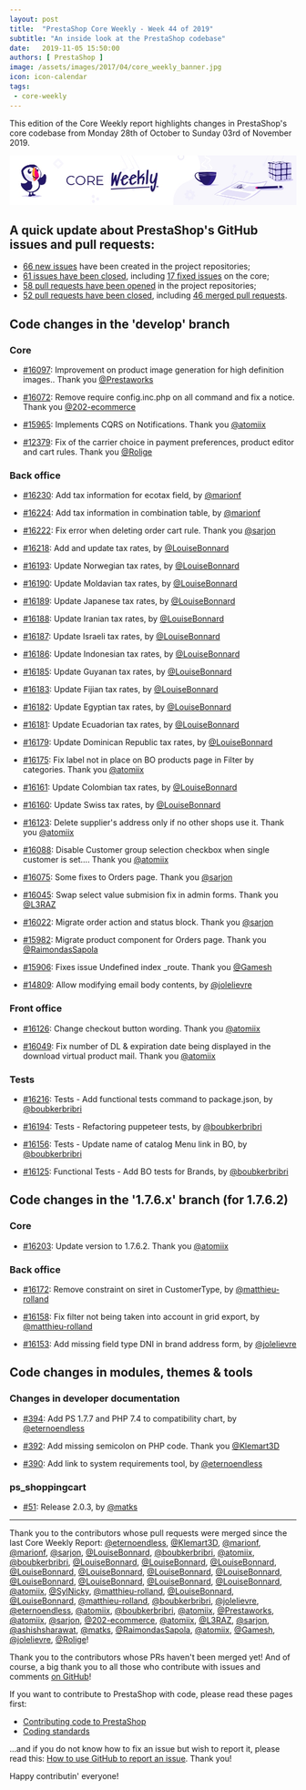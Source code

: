 ```yaml
---
layout: post
title:  "PrestaShop Core Weekly - Week 44 of 2019"
subtitle: "An inside look at the PrestaShop codebase"
date:   2019-11-05 15:50:00
authors: [ PrestaShop ]
image: /assets/images/2017/04/core_weekly_banner.jpg
icon: icon-calendar
tags:
 - core-weekly
---
```


This edition of the Core Weekly report highlights changes in PrestaShop's core codebase from Monday 28th of October to Sunday 03rd of November 2019.

![Core Weekly banner](/assets/images/2018/12/banner-core-weekly.jpg)


## A quick update about PrestaShop's GitHub issues and pull requests:

- [66 new issues](https://github.com/search?q=org%3APrestaShop+is%3Apublic++-repo%3Aprestashop%2Fprestashop.github.io++is%3Aissue+created%3A2019-10-28..2019-11-03) have been created in the project repositories;
- [61 issues have been closed](https://github.com/search?q=org%3APrestaShop+is%3Apublic++-repo%3Aprestashop%2Fprestashop.github.io++is%3Aissue+closed%3A2019-10-28..2019-11-03), including [17 fixed issues](https://github.com/search?q=org%3APrestaShop+is%3Apublic++-repo%3Aprestashop%2Fprestashop.github.io++is%3Aissue+label%3Afixed+closed%3A2019-10-28..2019-11-03) on the core;
- [58 pull requests have been opened](https://github.com/search?q=org%3APrestaShop+is%3Apublic++-repo%3Aprestashop%2Fprestashop.github.io++is%3Apr+created%3A2019-10-28..2019-11-03) in the project repositories;
- [52 pull requests have been closed](https://github.com/search?q=org%3APrestaShop+is%3Apublic++-repo%3Aprestashop%2Fprestashop.github.io++is%3Apr+closed%3A2019-10-28..2019-11-03), including [46 merged pull requests](https://github.com/search?q=org%3APrestaShop+is%3Apublic++-repo%3Aprestashop%2Fprestashop.github.io++is%3Apr+merged%3A2019-10-28..2019-11-03).
        

## Code changes in the 'develop' branch

### Core

* [#16097](https://github.com/PrestaShop/PrestaShop/pull/16097): Improvement on product image generation for high definition images.. Thank you [@Prestaworks](https://github.com/Prestaworks)

* [#16072](https://github.com/PrestaShop/PrestaShop/pull/16072): Remove require config.inc.php on all command and fix a notice. Thank you [@202-ecommerce](https://github.com/202-ecommerce)

* [#15965](https://github.com/PrestaShop/PrestaShop/pull/15965): Implements CQRS on Notifications. Thank you [@atomiix](https://github.com/atomiix)

* [#12379](https://github.com/PrestaShop/PrestaShop/pull/12379): Fix of the carrier choice in payment preferences, product editor and cart rules. Thank you [@Rolige](https://github.com/Rolige)

### Back office

* [#16230](https://github.com/PrestaShop/PrestaShop/pull/16230): Add tax information for ecotax field, by [@marionf](https://github.com/marionf)

* [#16224](https://github.com/PrestaShop/PrestaShop/pull/16224): Add tax information in combination table, by [@marionf](https://github.com/marionf)

* [#16222](https://github.com/PrestaShop/PrestaShop/pull/16222): Fix error when deleting order cart rule. Thank you [@sarjon](https://github.com/sarjon)

* [#16218](https://github.com/PrestaShop/PrestaShop/pull/16218): Add and update tax rates, by [@LouiseBonnard](https://github.com/LouiseBonnard)

* [#16193](https://github.com/PrestaShop/PrestaShop/pull/16193): Update Norwegian tax rates, by [@LouiseBonnard](https://github.com/LouiseBonnard)

* [#16190](https://github.com/PrestaShop/PrestaShop/pull/16190): Update Moldavian tax rates, by [@LouiseBonnard](https://github.com/LouiseBonnard)

* [#16189](https://github.com/PrestaShop/PrestaShop/pull/16189): Update Japanese tax rates, by [@LouiseBonnard](https://github.com/LouiseBonnard)

* [#16188](https://github.com/PrestaShop/PrestaShop/pull/16188): Update Iranian tax rates, by [@LouiseBonnard](https://github.com/LouiseBonnard)

* [#16187](https://github.com/PrestaShop/PrestaShop/pull/16187): Update Israeli tax rates, by [@LouiseBonnard](https://github.com/LouiseBonnard)

* [#16186](https://github.com/PrestaShop/PrestaShop/pull/16186): Update Indonesian tax rates, by [@LouiseBonnard](https://github.com/LouiseBonnard)

* [#16185](https://github.com/PrestaShop/PrestaShop/pull/16185): Update Guyanan tax rates, by [@LouiseBonnard](https://github.com/LouiseBonnard)

* [#16183](https://github.com/PrestaShop/PrestaShop/pull/16183): Update Fijian tax rates, by [@LouiseBonnard](https://github.com/LouiseBonnard)

* [#16182](https://github.com/PrestaShop/PrestaShop/pull/16182): Update Egyptian tax rates, by [@LouiseBonnard](https://github.com/LouiseBonnard)

* [#16181](https://github.com/PrestaShop/PrestaShop/pull/16181): Update Ecuadorian tax rates, by [@LouiseBonnard](https://github.com/LouiseBonnard)

* [#16179](https://github.com/PrestaShop/PrestaShop/pull/16179): Update Dominican Republic tax rates, by [@LouiseBonnard](https://github.com/LouiseBonnard)

* [#16175](https://github.com/PrestaShop/PrestaShop/pull/16175): Fix label not in place on BO products page in Filter by categories. Thank you [@atomiix](https://github.com/atomiix)

* [#16161](https://github.com/PrestaShop/PrestaShop/pull/16161): Update Colombian tax rates, by [@LouiseBonnard](https://github.com/LouiseBonnard)

* [#16160](https://github.com/PrestaShop/PrestaShop/pull/16160): Update Swiss tax rates, by [@LouiseBonnard](https://github.com/LouiseBonnard)

* [#16123](https://github.com/PrestaShop/PrestaShop/pull/16123): Delete supplier's address only if no other shops use it. Thank you [@atomiix](https://github.com/atomiix)

* [#16088](https://github.com/PrestaShop/PrestaShop/pull/16088): Disable Customer group selection checkbox when single customer is set…. Thank you [@atomiix](https://github.com/atomiix)

* [#16075](https://github.com/PrestaShop/PrestaShop/pull/16075): Some fixes to Orders page. Thank you [@sarjon](https://github.com/sarjon)

* [#16045](https://github.com/PrestaShop/PrestaShop/pull/16045): Swap select value submision fix in admin forms. Thank you [@L3RAZ](https://github.com/L3RAZ)

* [#16022](https://github.com/PrestaShop/PrestaShop/pull/16022): Migrate order action and status block. Thank you [@sarjon](https://github.com/sarjon)

* [#15982](https://github.com/PrestaShop/PrestaShop/pull/15982): Migrate product component for Orders page. Thank you [@RaimondasSapola](https://github.com/RaimondasSapola)

* [#15906](https://github.com/PrestaShop/PrestaShop/pull/15906): Fixes issue Undefined index _route. Thank you [@Gamesh](https://github.com/Gamesh)

* [#14809](https://github.com/PrestaShop/PrestaShop/pull/14809): Allow modifying email body contents, by [@jolelievre](https://github.com/jolelievre)

### Front office

* [#16126](https://github.com/PrestaShop/PrestaShop/pull/16126): Change checkout button wording. Thank you [@atomiix](https://github.com/atomiix)

* [#16049](https://github.com/PrestaShop/PrestaShop/pull/16049): Fix number of DL & expiration date being displayed in the download virtual product mail. Thank you [@atomiix](https://github.com/atomiix)

### Tests

* [#16216](https://github.com/PrestaShop/PrestaShop/pull/16216): Tests - Add functional tests command to package.json, by [@boubkerbribri](https://github.com/boubkerbribri)

* [#16194](https://github.com/PrestaShop/PrestaShop/pull/16194): Tests - Refactoring puppeteer tests, by [@boubkerbribri](https://github.com/boubkerbribri)

* [#16156](https://github.com/PrestaShop/PrestaShop/pull/16156): Tests - Update name of catalog Menu link in BO, by [@boubkerbribri](https://github.com/boubkerbribri)

* [#16125](https://github.com/PrestaShop/PrestaShop/pull/16125): Functional Tests - Add BO tests for Brands, by [@boubkerbribri](https://github.com/boubkerbribri)

## Code changes in the '1.7.6.x' branch (for 1.7.6.2)

### Core

* [#16203](https://github.com/PrestaShop/PrestaShop/pull/16203): Update version to 1.7.6.2. Thank you [@atomiix](https://github.com/atomiix)

### Back office

* [#16172](https://github.com/PrestaShop/PrestaShop/pull/16172): Remove constraint on siret in CustomerType, by [@matthieu-rolland](https://github.com/matthieu-rolland)

* [#16158](https://github.com/PrestaShop/PrestaShop/pull/16158): Fix filter not being taken into account in grid export, by [@matthieu-rolland](https://github.com/matthieu-rolland)

* [#16153](https://github.com/PrestaShop/PrestaShop/pull/16153): Add missing field type DNI in brand address form, by [@jolelievre](https://github.com/jolelievre)

## Code changes in modules, themes & tools

### Changes in developer documentation

* [#394](https://github.com/PrestaShop/docs/pull/394): Add PS 1.7.7 and PHP 7.4 to compatibility chart, by [@eternoendless](https://github.com/eternoendless)

* [#392](https://github.com/PrestaShop/docs/pull/392): Add missing semicolon on PHP code. Thank you [@Klemart3D](https://github.com/Klemart3D)

* [#390](https://github.com/PrestaShop/docs/pull/390): Add link to system requirements tool, by [@eternoendless](https://github.com/eternoendless)

### ps_shoppingcart

* [#51](https://github.com/PrestaShop/ps_shoppingcart/pull/51): Release 2.0.3, by [@matks](https://github.com/matks)

<hr />

Thank you to the contributors whose pull requests were merged since the last Core Weekly Report: [@eternoendless](https://github.com/eternoendless), [@Klemart3D](https://github.com/Klemart3D), [@marionf](https://github.com/marionf), [@marionf](https://github.com/marionf), [@sarjon](https://github.com/sarjon), [@LouiseBonnard](https://github.com/LouiseBonnard), [@boubkerbribri](https://github.com/boubkerbribri), [@atomiix](https://github.com/atomiix), [@boubkerbribri](https://github.com/boubkerbribri), [@LouiseBonnard](https://github.com/LouiseBonnard), [@LouiseBonnard](https://github.com/LouiseBonnard), [@LouiseBonnard](https://github.com/LouiseBonnard), [@LouiseBonnard](https://github.com/LouiseBonnard), [@LouiseBonnard](https://github.com/LouiseBonnard), [@LouiseBonnard](https://github.com/LouiseBonnard), [@LouiseBonnard](https://github.com/LouiseBonnard), [@LouiseBonnard](https://github.com/LouiseBonnard), [@LouiseBonnard](https://github.com/LouiseBonnard), [@LouiseBonnard](https://github.com/LouiseBonnard), [@LouiseBonnard](https://github.com/LouiseBonnard), [@atomiix](https://github.com/atomiix), [@SylNicky](https://github.com/SylNicky), [@matthieu-rolland](https://github.com/matthieu-rolland), [@LouiseBonnard](https://github.com/LouiseBonnard), [@LouiseBonnard](https://github.com/LouiseBonnard), [@matthieu-rolland](https://github.com/matthieu-rolland), [@boubkerbribri](https://github.com/boubkerbribri), [@jolelievre](https://github.com/jolelievre), [@eternoendless](https://github.com/eternoendless), [@atomiix](https://github.com/atomiix), [@boubkerbribri](https://github.com/boubkerbribri), [@atomiix](https://github.com/atomiix), [@Prestaworks](https://github.com/Prestaworks), [@atomiix](https://github.com/atomiix), [@sarjon](https://github.com/sarjon), [@202-ecommerce](https://github.com/202-ecommerce), [@atomiix](https://github.com/atomiix), [@L3RAZ](https://github.com/L3RAZ), [@sarjon](https://github.com/sarjon), [@ashishsharawat](https://github.com/ashishsharawat), [@matks](https://github.com/matks), [@RaimondasSapola](https://github.com/RaimondasSapola), [@atomiix](https://github.com/atomiix), [@Gamesh](https://github.com/Gamesh), [@jolelievre](https://github.com/jolelievre), [@Rolige](https://github.com/Rolige)!

Thank you to the contributors whose PRs haven't been merged yet! And of course, a big thank you to all those who contribute with issues and comments [on GitHub](https://github.com/PrestaShop/PrestaShop)!

If you want to contribute to PrestaShop with code, please read these pages first:

 * [Contributing code to PrestaShop](https://devdocs.prestashop.com/1.7/contribute/contribution-guidelines/)
 * [Coding standards](https://devdocs.prestashop.com/1.7/development/coding-standards/)

...and if you do not know how to fix an issue but wish to report it, please read this: [How to use GitHub to report an issue](https://devdocs.prestashop.com/1.7/contribute/contribute-reporting-issues/). Thank you!

Happy contributin' everyone!

